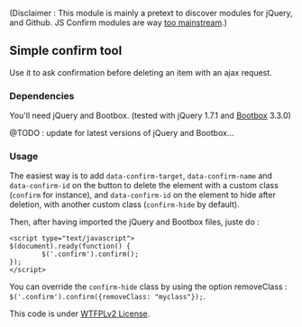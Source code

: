 
(Disclaimer : This module is mainly a pretext to discover modules for jQuery, and Github. JS Confirm modules are way [too mainstream](https://github.com/search?l=JavaScript&q=confirm&type=Repositories&utf8=%E2%9C%93).)

## Simple confirm tool

Use it to ask confirmation before deleting an item with an ajax request.

### Dependencies

You'll need jQuery and Bootbox. (tested with jQuery 1.7.1 and [Bootbox](https://github.com/makeusabrew/bootbox/releases) 3.3.0) 

@TODO : update for latest versions of jQuery and Bootbox...

### Usage

The easiest way is to add `data-confirm-target`, `data-confirm-name` and `data-confirm-id` on the button to delete the element with a custom class (`confirm` for instance), and `data-confirm-id` on the element to hide after deletion, with another custom class (`confirm-hide` by default).

Then, after having imported the jQuery and Bootbox files, juste do :

```
<script type="text/javascript">
$(document).ready(function() {
        $('.confirm').confirm();
});
</script>
```

You can override the `confirm-hide` class by using the option removeClass :
`$('.confirm').confirm({removeClass: "myclass"});`.

This code is under [WTFPLv2 License](http://www.wtfpl.net/txt/copying/).
